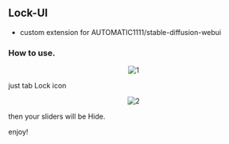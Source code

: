 ## Lock-UI


- custom extension for AUTOMATIC1111/stable-diffusion-webui

### How to use.

<p align="center">
 <img  src="assets/1.5.png" alt="1"/>
 </p>
just tab Lock icon

<p align="center">
 <img  src="assets/2.png" alt="2"/>
 </p>

then your sliders will be Hide.

enjoy!
